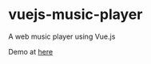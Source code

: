 # vuejs-music-player
A web music player using Vue.js

Demo at [here](http://illianyh.me/vuejs-music-player/)
